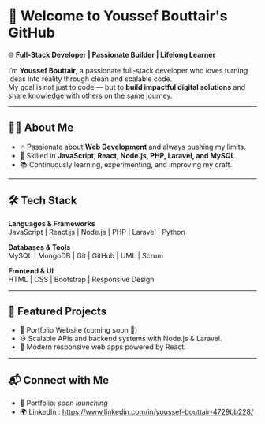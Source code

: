 
# 👋 Welcome to Youssef Bouttair's GitHub  

🌐 **Full-Stack Developer | Passionate Builder | Lifelong Learner**  

I’m **Youssef Bouttair**, a passionate full-stack developer who loves turning ideas into reality through clean and scalable code.  
My goal is not just to code — but to **build impactful digital solutions** and share knowledge with others on the same journey.  

---

## 🧑‍💻 About Me
- 🔥 Passionate about **Web Development** and always pushing my limits.  
- 🚀 Skilled in **JavaScript, React, Node.js, PHP, Laravel, and MySQL**.  
- 📚 Continuously learning, experimenting, and improving my craft.    

---

## 🛠 Tech Stack
**Languages & Frameworks**  
JavaScript | React.js | Node.js | PHP | Laravel | Python  

**Databases & Tools**  
MySQL | MongoDB | Git | GitHub | UML | Scrum  

**Frontend & UI**  
HTML | CSS | Bootstrap | Responsive Design  

---

## 🌟 Featured Projects
- 🔗 Portfolio Website (coming soon 🚀) 
- ⚙️ Scalable APIs and backend systems with Node.js & Laravel.  
- 🎨 Modern responsive web apps powered by React.  

---

## 📬 Connect with Me
- 💼 Portfolio: *soon launching*  
- 🌍 LinkedIn :  https://www.linkedin.com/in/youssef-bouttair-4729bb228/

